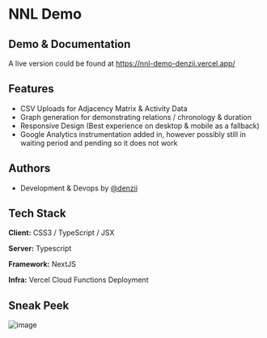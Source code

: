 # NNL Demo
## Demo & Documentation

A live version could be found at https://nnl-demo-denzii.vercel.app/

## Features
- CSV Uploads for Adjacency Matrix & Activity Data
- Graph generation for demonstrating relations / chronology & duration
- Responsive Design (Best experience on desktop & mobile as a fallback)
- Google Analytics instrumentation added in, however possibly still in waiting period and pending so it does not work
## Authors

- Development & Devops by [@denzii](https://github.com/denzii)


## Tech Stack

**Client:** CSS3 / TypeScript / JSX

**Server:** Typescript

**Framework:** NextJS

**Infra:** Vercel Cloud Functions Deployment


## Sneak Peek

![image](https://user-images.githubusercontent.com/26041865/217356663-7daeecbe-4c63-485b-a2c9-c7c024149e86.png)
